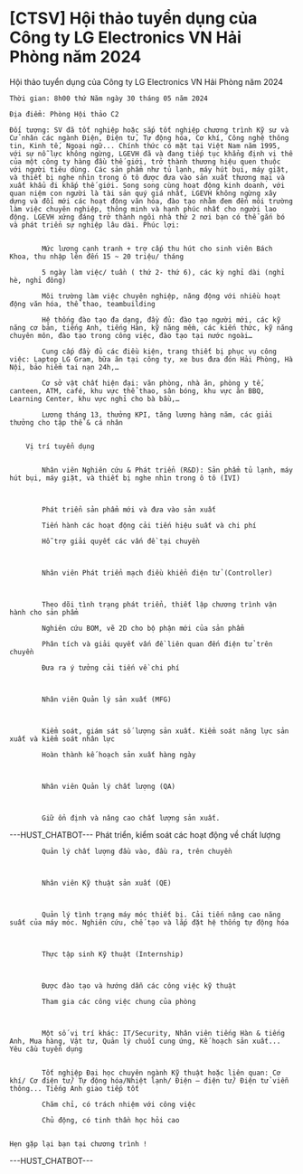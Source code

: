 # [CTSV] Hội thảo tuyển dụng của Công ty LG Electronics VN Hải Phòng năm 2024

Hội thảo tuyển dụng của Công ty LG Electronics VN Hải Phòng năm 2024
        
	Thời gian: 8h00 thứ Năm ngày 30 tháng 05 năm 2024

	Địa điểm: Phòng Hội thảo C2

	Đối tượng: SV đã tốt nghiệp hoặc sắp tốt nghiệp chương trình Kỹ sư và Cử nhân các ngành Điện, Điện tử, Tự động hóa, Cơ khí, Công nghệ thông tin, Kinh tế, Ngoại ngữ... Chính thức có mặt tại Việt Nam năm 1995, với sự nỗ lực không ngừng, LGEVH đã và đang tiếp tục khẳng định vị thế của một công ty hàng đầu thế giới, trở thành thương hiệu quen thuộc với người tiêu dùng. Các sản phẩm như tủ lạnh, máy hút bụi, máy giặt, và thiết bị nghe nhìn trong ô tô được đưa vào sản xuất thương mại và xuất khẩu đi khắp thế giới. Song song cùng hoạt động kinh doanh, với quan niệm con người là tài sản quý giá nhất, LGEVH không ngừng xây dựng và đổi mới các hoạt động văn hóa, đào tạo nhằm đem đến môi trường làm việc chuyên nghiệp, thông minh và hạnh phúc nhất cho người lao động. LGEVH xứng đáng trở thành ngôi nhà thứ 2 nơi bạn có thể gắn bó và phát triển sự nghiệp lâu dài. Phúc lợi:
	
		
			Mức lương cạnh tranh + trợ cấp thu hút cho sinh viên Bách Khoa, thu nhập lên đến 15 ~ 20 triệu/ tháng
		
			5 ngày làm việc/ tuần ( thứ 2- thứ 6), các kỳ nghỉ dài (nghỉ hè, nghỉ đông)
		
			Môi trường làm việc chuyên nghiệp, năng động với nhiều hoạt động văn hóa, thể thao, teambuilding
		
			Hệ thống đào tạo đa dạng, đầy đủ: đào tạo người mới, các kỹ năng cơ bản, tiếng Anh, tiếng Hàn, kỹ năng mềm, các kiến thức, kỹ năng chuyên môn, đào tạo trong công việc, đào tạo tại nước ngoài…
		
			Cung cấp đầy đủ các điều kiện, trang thiết bị phục vụ công việc: Laptop LG Gram, bữa ăn tại công ty, xe bus đưa đón Hải Phòng, Hà Nội, bảo hiểm tai nạn 24h,…
		
			Cơ sở vật chất hiện đại: văn phòng, nhà ăn, phòng y tế, canteen, ATM, café, khu vực thể thao, sân bóng, khu vực ăn BBQ, Learning Center, khu vực nghỉ cho bà bầu,…
		
			Lương tháng 13, thưởng KPI, tăng lương hàng năm, các giải thưởng cho tập thể & cá nhân
	
	
		Vị trí tuyển dụng
	
		
			Nhân viên Nghiên cứu & Phát triển (R&D): Sản phẩm tủ lạnh, máy hút bụi, máy giặt, và thiết bị nghe nhìn trong ô tô (IVI)
	
	
		
			Phát triển sản phẩm mới và đưa vào sản xuất
		
			Tiến hành các hoạt động cải tiến hiệu suất và chi phí
		
			Hỗ trợ giải quyết các vấn đề tại chuyền
	
	
		
			Nhân viên Phát triển mạch điều khiển điện tử (Controller)
	
	
		
			Theo dõi tình trạng phát triển, thiết lập chương trình vận hành cho sản phẩm
		
			Nghiên cứu BOM, vẽ 2D cho bộ phận mới của sản phẩm
		
			Phân tích và giải quyết vấn đề liên quan đến điện tử trên chuyền
		
			Đưa ra ý tưởng cải tiến về chi phí
	
	
		
			Nhân viên Quản lý sản xuất (MFG)
	
	
		
			Kiểm soát, giám sát số lượng sản xuất. Kiểm soát năng lực sản xuất và kiểm soát nhân lực
		
			Hoàn thành kế hoạch sản xuất hàng ngày
	
	
		
			Nhân viên Quản lý chất lượng (QA)
	
	
		
			Giữ ổn định và nâng cao chất lượng sản xuất. 
 ---HUST_CHATBOT---
Phát triển, kiểm soát các hoạt động về chất lượng
		
			Quản lý chất lượng đầu vào, đầu ra, trên chuyền
	
	
		
			Nhân viên Kỹ thuật sản xuất (QE)
	
	
		
			Quản lý tình trạng máy móc thiết bị. Cải tiến nâng cao năng suất của máy móc. Nghiên cứu, chế tạo và lắp đặt hệ thống tự động hóa
	
	
		
			Thực tập sinh Kỹ thuật (Internship)
	
	
		
			Được đào tạo và hướng dẫn các công việc kỹ thuật
		
			Tham gia các công việc chung của phòng
	
	
		
			Một số vị trí khác: IT/Security, Nhân viên tiếng Hàn & tiếng Anh, Mua hàng, Vật tư, Quản lý chuỗi cung ứng, Kế hoạch sản xuất... Yêu cầu tuyển dụng
	
		
			Tốt nghiệp Đại học chuyên ngành Kỹ thuật hoặc liên quan: Cơ khí/ Cơ điện tử/ Tự động hóa/Nhiệt lạnh/ Điện – điện tử/ Điện tử viễn thông... Tiếng Anh giao tiếp tốt
		
			Chăm chỉ, có trách nhiệm với công việc
		
			Chủ động, có tinh thần học hỏi cao
	

	Hẹn gặp lại bạn tại chương trình ! 
 ---HUST_CHATBOT---
